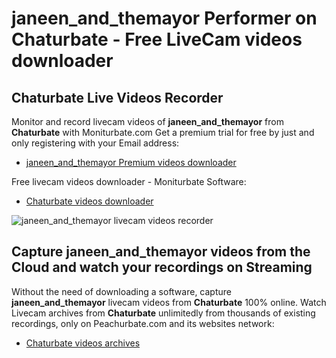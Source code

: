 # janeen_and_themayor Performer on Chaturbate - Free LiveCam videos downloader

## Chaturbate Live Videos Recorder

Monitor and record livecam videos of **janeen_and_themayor** from **Chaturbate** with Moniturbate.com
Get a premium trial for free by just and only registering with your Email address:
* [janeen_and_themayor Premium videos downloader](https://moniturbate.com/request-demo-licence-key.html)

Free livecam videos downloader - Moniturbate Software:
* [Chaturbate videos downloader](https://moniturbate.com/moniturbate-download-software.html)

![janeen_and_themayor livecam videos recorder](https://peachurnet.com/templates/moniturbate-software.png)


## Capture janeen_and_themayor videos from the Cloud and watch your recordings on Streaming

Without the need of downloading a software, capture **janeen_and_themayor** livecam videos from **Chaturbate** 100% online.
Watch Livecam archives from **Chaturbate** unlimitedly from thousands of existing recordings, only on Peachurbate.com and its websites network:
* [Chaturbate videos archives](https://peachurnet.com/)